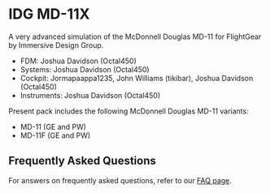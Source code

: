 # IDG MD-11X
A very advanced simulation of the McDonnell Douglas MD-11 for FlightGear by Immersive Design Group.

- FDM: Joshua Davidson (Octal450)
- Systems: Joshua Davidson (Octal450)
- Cockpit: Jormapaappa1235, John Williams (tikibar), Joshua Davidson (Octal450)
- Instruments: Joshua Davidson (Octal450)

Present pack includes the following McDonnell Douglas MD-11 variants:
- MD-11 (GE and PW)
- MD-11F (GE and PW)

## Frequently Asked Questions
For answers on frequently asked questions, refer to our [FAQ page](https://github.com/it0uchpods/IDG-MD-11X/blob/master/FAQ.md).
